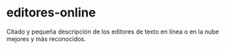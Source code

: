 # editores-online
Citado y pequeña descripción de los editores de texto en línea o en la nube mejores y más reconocidos.
